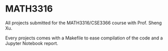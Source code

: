 # MATH3316

All projects submitted for the MATH3316/CSE3366 course with Prof. Sheng Xu. 

Every projects comes with a Makefile to ease compilation of the code and a Jupyter Notebook report.
